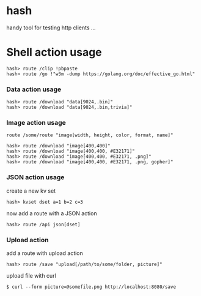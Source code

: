 # hash

handy tool for testing http clients ...

# Shell action usage

```
hash> route /clip !pbpaste
hash> route /go !"w3m -dump https://golang.org/doc/effective_go.html"
```

### Data action usage
```
hash> route /download "data[9024,.bin]"
hash> route /download "data[9024,.bin,trivia]"
```

### Image action usage

`route /some/route "image[width, height, color, format, name]"`

```
hash> route /download "image[400,400]"
hash> route /download "image[400,400, #E32171]"
hash> route /download "image[400,400, #E32171, .png]"
hash> route /download "image[400,400, #E32171, .png, gopher]"
```

### JSON action usage
create a new kv set

```
hash> kvset dset a=1 b=2 c=3
```

now add a route with a JSON action

```
hash> route /api json[dset]
```


### Upload action
add a route with upload action

```
hash> route /save "upload[/path/to/some/folder, picture]"
```

upload file with curl

```
$ curl --form picture=@somefile.png http://localhost:8080/save
```
